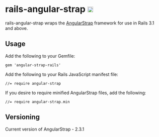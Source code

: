 # rails-angular-strap <a href="http://badge.fury.io/rb/rails-angular-strap"><img src="https://badge.fury.io/rb/rails-angular-strap.svg" alt="Gem Version" height="18"></a>

rails-angular-strap wraps the [AngularStrap](http://mgcrea.github.io/angular-strap/) framework for use in Rails 3.1 and above.

## Usage

Add the following to your Gemfile:

    gem 'angular-strap-rails'

Add the following to your Rails JavaScript manifest file:

    //= require angular-strap

If you desire to require minified AngularStrap files, add the following:

    //= require angular-strap.min

## Versioning

Current version of AngularStrap - 2.3.1
